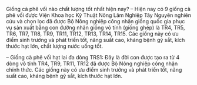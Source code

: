 Giống cà phê vối nào chất lượng tốt nhất hiện nay?
– Hiện nay có 9 giống cà phê vối được Viện Khoa học Kỹ Thuật Nông Lâm Nghiệp Tây Nguyên nghiên cứu và chọn lọc đã được Bộ Nông nghiệp công nhận giống quốc gia phục vụ sản xuất bằng con đường nhân giống vô tính (giống ghép) là TR4, TR5, TR6, TR7, TR8, TR9, TR11, TR12, TR13, TR14, TR15. Các giống này có ưu điểm sinh trưởng và phát triển tốt, năng suất cao, kháng bệnh gỷ sắt, kích thước hạt lớn, chất lượng nước uống tốt.


– Giống cà phê vối hạt lai đa dòng TRS1: Đây là đời con được tạo ra từ 4 dòng vô tính TR4, TR9, TR11, TR12 đã được Bộ Nông nghiệp công nhận chính thức. Các giống này có ưu điểm sinh trưởng và phát triển tốt, năng suất cao, kháng bệnh gỷ sắt, kích thước hạt lớn.

